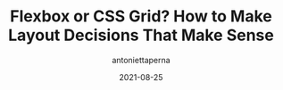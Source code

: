 ---
author: antoniettaperna
date: 2021-08-25
publisher: sitepointdotcom
tags:
  - css
  - layout
  - comparisons
target_url: https://www.sitepoint.com/flexbox-or-grid-how-to-choose/
title: Flexbox or CSS Grid? How to Make Layout Decisions That Make Sense
---